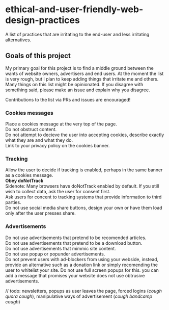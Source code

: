 # ethical-and-user-friendly-web-design-practices
A list of practices that are irritating to the end-user and less irritating alternatives. 

## Goals of this project
My primary goal for this project is to find a middle ground between the wants of website owners, advertisers and end users. At the moment the list is very rough, but I plan to keep adding things that irritate me and others. Many things on this list might be opinionated. If you disagree with something said, please make an issue and explain why you disagree.

Contributions to the list via PRs and issues are encouraged!

### Cookies messages
Place a cookies message at the very top of the page.  
Do not obstruct content.  
Do not attempt to decieve the user into accepting cookies, describe exactly what they are and what they do.  
Link to your privacy policy on the cookies banner.  

### Tracking
Allow the user to decide if tracking is enabled, perhaps in the same banner as a cookies message.  
**Obey doNotTrack**  
  Sidenote: Many browsers have doNotTrack enabled by default. If you still wish to collect data, ask the user for consent first.  
Ask users for concent to tracking systems that provide information to third parties.  
Do not use social media share buttons, design your own or have them load only after the user presses share.  

### Advertisements
Do not use advertisements that pretend to be recomended articles.  
Do not use advertisements that pretend to be a download button.  
Do not use advertisements that mimmic site content.  
Do not use popup or popunder advertisements.  
Do not prevent users with ad-blockers from using your webside, instead, provide an alternative such as a donation link or simply recomending the user to whitelist your site. Do not use full screen popups for this. you can add a message that promises your website does not use obtrusive advertisements.   

// todo: newsletters, popups as user leaves the page, forced logins (*cough quora cough*), manipulative ways of advertisement (*cough bandcamp cough*)
